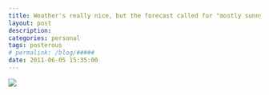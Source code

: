 ```yaml
---
title: Weather's really nice, but the forecast called for "mostly sunny". Oh, and the Ms just blew a 2 run lead in 4 hitters.
layout: post
description:  
categories: personal
tags: posterous
# permalink: /blog/#####
date: 2011-06-05 15:35:00
---
```


![](/img/blog/2011/06/27289193-image.jpg)